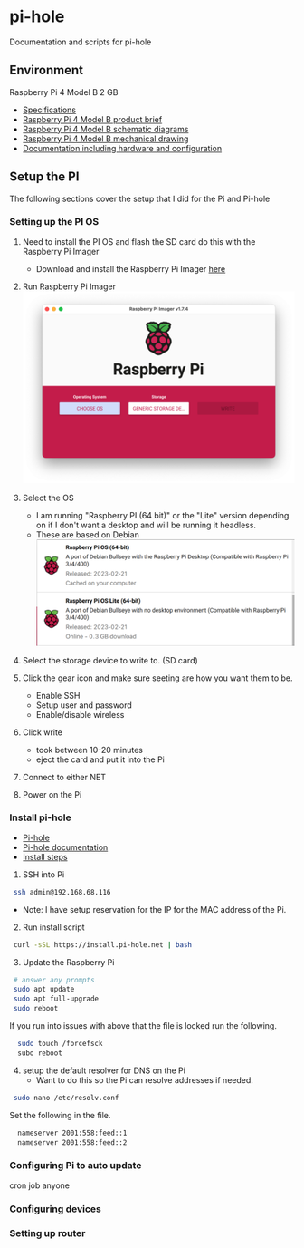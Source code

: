 # pi-hole
Documentation and scripts for pi-hole

## Environment 

Raspberry Pi 4 Model B 2 GB
- [Specifications](https://www.raspberrypi.com/products/raspberry-pi-4-model-b/specifications/)
- [Raspberry Pi 4 Model B product brief](https://datasheets.raspberrypi.com/rpi4/raspberry-pi-4-product-brief.pdf)
- [Raspberry Pi 4 Model B schematic diagrams](https://datasheets.raspberrypi.com/rpi4/raspberry-pi-4-reduced-schematics.pdf)
- [Raspberry Pi 4 Model B mechanical drawing](https://datasheets.raspberrypi.com/rpi4/raspberry-pi-4-mechanical-drawing.pdf)
- [Documentation including hardware and configuration](https://datasheets.raspberrypi.com/rpi4/raspberry-pi-4-mechanical-drawing.pdf)

## Setup the PI

The following sections cover the setup that I did for the Pi and Pi-hole

### Setting up the PI OS

1. Need to install the PI OS and flash the SD card do this with the Raspberry Pi Imager
   - Download and install the Raspberry Pi Imager [here](https://www.raspberrypi.com/software/)

2. Run Raspberry Pi Imager
![](assets/raspberry-pi-imager.png)
3. Select the OS
   -  I am running "Raspberry PI (64 bit)" or the "Lite" version depending on if I don't want a desktop and will be 
      running it headless.
   - These are based on Debian
![](assets/raspberry-pi-imager-os-selection.png)
4. Select the storage device to write to. (SD card)
5. Click the gear icon and make sure seeting are how you want them to be.
   - Enable SSH
   - Setup user and password
   - Enable/disable wireless
6. Click write
   - took between 10-20 minutes
   - eject the card and put it into the Pi
7. Connect to either NET
8. Power on the Pi

### Install pi-hole
- [Pi-hole](https://pi-hole.net/)
- [Pi-hole documentation](https://docs.pi-hole.net/)
- [Install steps](https://github.com/pi-hole/pi-hole/#one-step-automated-install)

1. SSH into Pi
 ```bash
  ssh admin@192.168.68.116
 ```
  - Note: I have setup reservation for the IP for the MAC address of the Pi.

2. Run install script
 ```bash
  curl -sSL https://install.pi-hole.net | bash
 ```

3. Update the Raspberry Pi
 ```bash
  # answer any prompts
  sudo apt update
  sudo apt full-upgrade
  sudo reboot
 ```

If you run into issues with above that the file is locked run the following.
 ```bash
   sudo touch /forcefsck
   subo reboot
 ```

4. setup the default resolver for DNS on the Pi
   - Want to do this so the Pi can resolve addresses if needed.
 ```bash
  sudo nano /etc/resolv.conf
 ```
Set the following in the file.
 ```bash
   nameserver 2001:558:feed::1
   nameserver 2001:558:feed::2
 ```

### Configuring Pi to auto update
cron job anyone

### Configuring devices

### Setting up router
